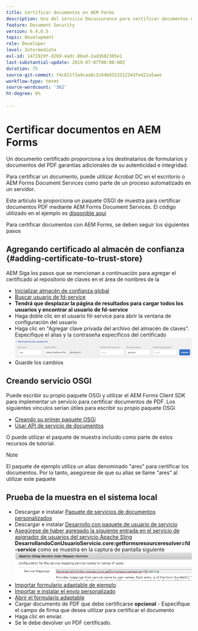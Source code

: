 ```yaml
---
title: Certificar documentos en AEM Forms
description: Uso del servicio Docassurance para certificar documentos de PDF en AEM Forms
feature: Document Security
version: 6.4,6.5
topic: Development
role: Developer
level: Intermediate
exl-id: 1471929f-d269-4adc-88ad-2ad3682305e1
last-substantial-update: 2019-07-07T00:00:00Z
duration: 75
source-git-commit: f4c621f3a9caa8c2c64b8323312343fe421a5aee
workflow-type: tm+mt
source-wordcount: '362'
ht-degree: 0%

---
```


# Certificar documentos en AEM Forms

Un documento certificado proporciona a los destinatarios de formularios y documentos del PDF garantías adicionales de su autenticidad e integridad.

Para certificar un documento, puede utilizar Acrobat DC en el escritorio o AEM Forms Document Services como parte de un proceso automatizado en un servidor.

Este artículo le proporciona un paquete OSGI de muestra para certificar documentos PDF mediante AEM Forms Document Services. El código utilizado en el ejemplo es [disponible aquí](https://helpx.adobe.com/experience-manager/6-4/forms/using/aem-document-services-programmatically.html)

Para certificar documentos con AEM Forms, se deben seguir los siguientes pasos

## Agregando certificado al almacén de confianza {#adding-certificate-to-trust-store}

AEM Siga los pasos que se mencionan a continuación para agregar el certificado al repositorio de claves en el área de nombres de la

* [Inicializar almacén de confianza global](http://localhost:4502/libs/granite/security/content/truststore.html)
* [Buscar usuario de fd-service](http://localhost:4502/security/users.html)
* **Tendrá que desplazar la página de resultados para cargar todos los usuarios y encontrar al usuario de fd-service**
* Haga doble clic en el usuario fd-service para abrir la ventana de configuración del usuario
* Haga clic en &quot;Agregar clave privada del archivo del almacén de claves&quot;. Especifique el alias y la contraseña específicos del certificado
  ![add-certificate](assets/adding-certificate-keystore.PNG)
* Guarde los cambios

## Creando servicio OSGI

Puede escribir su propio paquete OSGi y utilizar el AEM Forms Client SDK para implementar un servicio para certificar documentos de PDF. Los siguientes vínculos serían útiles para escribir su propio paquete OSGi

* [Creando su primer paquete OSGi](https://experienceleague.adobe.com/docs/experience-manager-learn/sites/developing/aem-project-archetype.html?lang=es)
* [Usar API de servicio de documentos](https://helpx.adobe.com/experience-manager/6-4/forms/using/aem-document-services-programmatically.html)

O puede utilizar el paquete de muestra incluido como parte de estos recursos de tutorial.

>[!NOTE]
>
>El paquete de ejemplo utiliza un alias denominado &quot;ares&quot; para certificar los documentos. Por lo tanto, asegúrese de que su alias se llame &quot;ares&quot; al utilizar este paquete

## Prueba de la muestra en el sistema local

* Descargar e instalar [Paquete de servicios de documentos personalizados](/help/forms/assets/common-osgi-bundles/AEMFormsDocumentServices.core-1.0-SNAPSHOT.jar)
* Descargar e instalar [Desarrollo con paquete de usuario de servicio](/help/forms/assets/common-osgi-bundles/DevelopingWithServiceUser.jar)
* [Asegúrese de haber agregado la siguiente entrada en el servicio de asignador de usuarios del servicio Apache Sling](http://localhost:4502/system/console/configMgr)
  **DesarrollandoConUsuarioServicio.core:getformsresourceresolver=fd-service** como se muestra en la captura de pantalla siguiente
  ![Asignador de usuarios](assets/user-mapper-service.PNG)
* [Importar formulario adaptable de ejemplo](assets/certify-pdf-af.zip)
* [Importar e instalar el envío personalizado](assets/custom-submit-certify.zip)
* [Abrir el formulario adaptable](http://localhost:4502/content/dam/formsanddocuments/certifypdf/jcr:content?wcmmode=disabled)
* Cargar documento de PDF que debe certificarse
  **opcional** - Especifique el campo de firma que desea utilizar para certificar el documento
* Haga clic en enviar.
* Se le debe devolver un PDF certificado.
